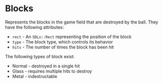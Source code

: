 # Blocks

Represents the blocks in the game field that are destroyed by the
ball.  They have the following attributes:

  * `rect` - An `SDLx::Rect` representing the position of the block
  * `type` - The block type, which controls its behavior
  * `hits` - The number of times the block has been hit

The following types of block exist:

  * Normal - destroyed in a single hit
  * Glass  - requires multiple hits to destroy
  * Metal  - indestructable
